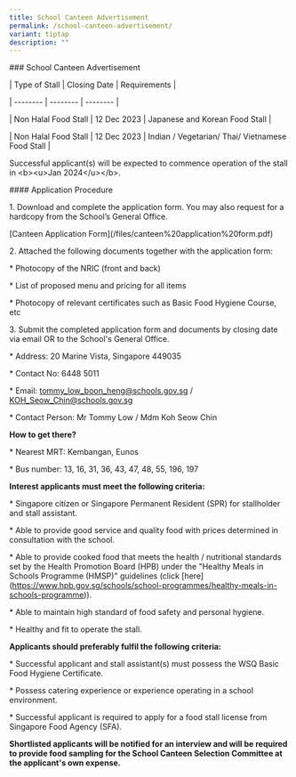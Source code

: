 ```yaml
---
title: School Canteen Advertisement
permalink: /school-canteen-advertisement/
variant: tiptap
description: ""
---
```

<p>### School Canteen Advertisement</p>
<p>| Type of Stall | Closing Date | Requirements |</p>
<p>| -------- | -------- | -------- |</p>
<p>| Non Halal Food Stall | 12 Dec 2023 | Japanese and Korean Food Stall
|</p>
<p>| Non Halal Food Stall | 12 Dec 2023 | Indian / Vegetarian/ Thai/ Vietnamese
Food Stall |</p>
<p>Successful applicant(s) will be expected to commence operation of the
stall in &lt;b&gt;&lt;u&gt;Jan 2024&lt;/u&gt;&lt;/b&gt;.</p>
<p>#### Application Procedure</p>
<p>1. Download and complete the application form. You may also request for
a hardcopy from the School’s General Office.</p>
<p>[Canteen Application Form](/files/canteen%20application%20form.pdf)</p>
<p>2. Attached the following documents together with the application form:</p>
<p>* Photocopy of the NRIC (front and back)</p>
<p>* List of proposed menu and pricing for all items</p>
<p>* Photocopy of relevant certificates such as Basic Food Hygiene Course,
etc</p>
<p>3. Submit the completed application form and documents by closing date
via email OR to the School's General Office.</p>
<p>* Address: 20 Marine Vista, Singapore 449035</p>
<p>* Contact No: 6448 5011</p>
<p>* Email: <a href="mailto:tommy_low_boon_heng@schools.gov.sg" rel="noopener noreferrer nofollow" target="_blank">tommy_low_boon_heng@schools.gov.sg</a> /
<a href="mailto:KOH_Seow_Chin@schools.gov.sg" rel="noopener noreferrer nofollow" target="_blank">KOH_Seow_Chin@schools.gov.sg</a>
</p>
<p>* Contact Person: Mr Tommy Low / Mdm Koh Seow Chin</p>
<p><strong>How to get there?</strong>
</p>
<p>* Nearest MRT: Kembangan, Eunos</p>
<p>* Bus number: 13, 16, 31, 36, 43, 47, 48, 55, 196, 197</p>
<p><strong>Interest applicants must meet the following criteria:</strong>
</p>
<p>* Singapore citizen or Singapore Permanent Resident (SPR) for stallholder
and stall assistant.</p>
<p>* Able to provide good service and quality food with prices determined
in consultation with the school.</p>
<p>* Able to provide cooked food that meets the health / nutritional standards
set by the Health Promotion Board (HPB) under the "Healthy Meals in Schools
Programme (HMSP)" guidelines (click [here](<a href="https://www.hpb.gov.sg/schools/school-programmes/healthy-meals-in-schools-programme" rel="noopener noreferrer nofollow" target="_blank">https://www.hpb.gov.sg/schools/school-programmes/healthy-meals-in-schools-programme</a>)).</p>
<p>* Able to maintain high standard of food safety and personal hygiene.</p>
<p>* Healthy and fit to operate the stall.</p>
<p><strong>Applicants should preferably fulfil the following criteria:</strong>
</p>
<p>* Successful applicant and stall assistant(s) must possess the WSQ Basic
Food Hygiene Certificate.</p>
<p>* Possess catering experience or experience operating in a school environment.</p>
<p>* Successful applicant is required to apply for a food stall license from
Singapore Food Agency (SFA).</p>
<p><strong>Shortlisted applicants will be notified for an interview and will be required to provide food sampling for the School Canteen Selection Committee at the applicant's own expense.</strong>
</p>